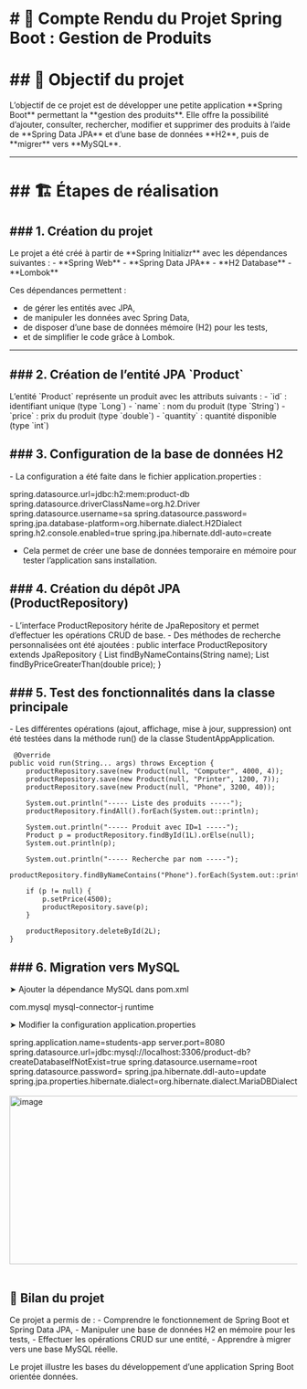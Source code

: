 <h1># 🧾 Compte Rendu du Projet Spring Boot : Gestion de Produits</h1>

<h1>## 🎯 Objectif du projet</h1>
L’objectif de ce projet est de développer une petite application **Spring Boot** permettant la **gestion des produits**.  
Elle offre la possibilité d’ajouter, consulter, rechercher, modifier et supprimer des produits à l’aide de **Spring Data JPA** et d’une base de données **H2**, puis de **migrer** vers **MySQL**.

---

<h1>## 🏗️ Étapes de réalisation</h1>

<h2>### 1. Création du projet</h2>
Le projet a été créé à partir de **Spring Initializr** avec les dépendances suivantes :
- **Spring Web**
- **Spring Data JPA**
- **H2 Database**
- **Lombok**

Ces dépendances permettent :
- de gérer les entités avec JPA,
- de manipuler les données avec Spring Data,
- de disposer d’une base de données mémoire (H2) pour les tests,
- et de simplifier le code grâce à Lombok.

---

<h2>### 2. Création de l’entité JPA `Product`</h2>
L’entité `Product` représente un produit avec les attributs suivants :
- `id` : identifiant unique (type `Long`)
- `name` : nom du produit (type `String`)
- `price` : prix du produit (type `double`)
- `quantity` : quantité disponible (type `int`)

<h2>### 3. Configuration de la base de données H2</h2>
- La configuration a été faite dans le fichier application.properties :

spring.datasource.url=jdbc:h2:mem:product-db
spring.datasource.driverClassName=org.h2.Driver
spring.datasource.username=sa
spring.datasource.password=
spring.jpa.database-platform=org.hibernate.dialect.H2Dialect
spring.h2.console.enabled=true
spring.jpa.hibernate.ddl-auto=create

- Cela permet de créer une base de données temporaire en mémoire pour tester l’application sans installation.

<h2>### 4. Création du dépôt JPA (ProductRepository)</h2>
- L’interface ProductRepository hérite de JpaRepository et permet d’effectuer les opérations CRUD de base.
- Des méthodes de recherche personnalisées ont été ajoutées :
  public interface ProductRepository extends JpaRepository<Product, Long> {
      List<Product> findByNameContains(String name);
      List<Product> findByPriceGreaterThan(double price);
  }

<h2>### 5. Test des fonctionnalités dans la classe principale</h2>
- Les différentes opérations (ajout, affichage, mise à jour, suppression) ont été testées dans la méthode run() de la classe StudentAppApplication.
    
     @Override
    public void run(String... args) throws Exception {
        productRepository.save(new Product(null, "Computer", 4000, 4));
        productRepository.save(new Product(null, "Printer", 1200, 7));
        productRepository.save(new Product(null, "Phone", 3200, 40));
    
        System.out.println("----- Liste des produits -----");
        productRepository.findAll().forEach(System.out::println);
    
        System.out.println("----- Produit avec ID=1 -----");
        Product p = productRepository.findById(1L).orElse(null);
        System.out.println(p);
    
        System.out.println("----- Recherche par nom -----");
        productRepository.findByNameContains("Phone").forEach(System.out::println);
    
        if (p != null) {
            p.setPrice(4500);
            productRepository.save(p);
        }
    
        productRepository.deleteById(2L);
    }

<h2>### 6. Migration vers MySQL</h2>
➤ Ajouter la dépendance MySQL dans pom.xml
<p>
<dependency>
    <groupId>com.mysql</groupId>
    <artifactId>mysql-connector-j</artifactId>
    <scope>runtime</scope>
</dependency></p>

➤ Modifier la configuration application.properties


spring.application.name=students-app
server.port=8080
spring.datasource.url=jdbc:mysql://localhost:3306/product-db?createDatabaseIfNotExist=true
spring.datasource.username=root
spring.datasource.password=
spring.jpa.hibernate.ddl-auto=update
spring.jpa.properties.hibernate.dialect=org.hibernate.dialect.MariaDBDialect <br> <br>
<img width="547" height="295" alt="image" src="https://github.com/user-attachments/assets/39fadd03-558d-4527-ba1b-ea6dd9d817f8" /> <br><br>




<h2>🧠 Bilan du projet</h2>
Ce projet a permis de :
- Comprendre le fonctionnement de Spring Boot et Spring Data JPA,
- Manipuler une base de données H2 en mémoire pour les tests,
- Effectuer les opérations CRUD sur une entité,
- Apprendre à migrer vers une base MySQL réelle.

Le projet illustre les bases du développement d’une application Spring Boot orientée données. 


